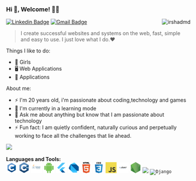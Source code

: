 ### Hi 👋, Welcome! 👨‍💻 
<img align="right" src="https://komarev.com/ghpvc/?username=irshadmd&label=Profile Views&color=blue&style=plastic" alt="irshadmd" /> 

[![Linkedin Badge](https://img.shields.io/badge/-Mohd%20Arif-6633cc?style=flat-square&logo=Linkedin&logoColor=white&link=https://www.linkedin.com/in/mohdarif8299/)](https://www.linkedin.com/in/mohdarif8299/) 
[![Gmail Badge](https://img.shields.io/badge/mohdarif8299@gmail.com-D02B07?style=flat-square&logo=Gmail&logoColor=white&link=mailto:mohdarif8299@gmail.com)](mailto:mohdarif8299@gmail.com)


> I create successful websites and systems on the web, fast, simple and easy to use. I just love what I do.❤️

Things I like to do:
- 🎨 Girls
- 🖥 Web Applications
- 📱 Applications

About me:
- ⚡ I'm 20 years old, i'm passionate about coding,technology and games
- 🌱 I'm currently in a learning mode
- 💬 Ask me about anything but know that I am passionate about technology
- ⚡ Fun fact: I am quietly confident, naturally curious and perpetually working to face all the challenges that lie ahead.

<img  src="https://github-readme-streak-stats.herokuapp.com/?user=irshadmd&theme=white"  >

**Languages and Tools:**  
<code><img height="30" src="https://raw.githubusercontent.com/github/explore/80688e429a7d4ef2fca1e82350fe8e3517d3494d/topics/c/c.png"></code>
<code><img height="30" src="https://raw.githubusercontent.com/github/explore/80688e429a7d4ef2fca1e82350fe8e3517d3494d/topics/cpp/cpp.png"></code>
<code><img height="30" src="https://raw.githubusercontent.com/github/explore/80688e429a7d4ef2fca1e82350fe8e3517d3494d/topics/java/java.png"></code>
<code><img height="30" src="https://raw.githubusercontent.com/github/explore/80688e429a7d4ef2fca1e82350fe8e3517d3494d/topics/android/android.png"></code>
<code><img height="30" src="https://raw.githubusercontent.com/github/explore/80688e429a7d4ef2fca1e82350fe8e3517d3494d/topics/flutter/flutter.png"></code>
<code><img height="30" src="https://raw.githubusercontent.com/github/explore/80688e429a7d4ef2fca1e82350fe8e3517d3494d/topics/dart/dart.png"></code>
<code><img height="30" src="https://raw.githubusercontent.com/github/explore/80688e429a7d4ef2fca1e82350fe8e3517d3494d/topics/html/html.png"></code>
<code><img height="30" src="https://raw.githubusercontent.com/github/explore/80688e429a7d4ef2fca1e82350fe8e3517d3494d/topics/css/css.png"></code>
<code><img height="30" src="https://raw.githubusercontent.com/github/explore/80688e429a7d4ef2fca1e82350fe8e3517d3494d/topics/javascript/javascript.png"></code>
<code><img height="30" src="https://raw.githubusercontent.com/github/explore/80688e429a7d4ef2fca1e82350fe8e3517d3494d/topics/jquery/jquery.png"></code>
<code><img height="30" src="https://raw.githubusercontent.com/github/explore/80688e429a7d4ef2fca1e82350fe8e3517d3494d/topics/nodejs/nodejs.png"></code>
<code><img height="30" src="https://upload.wikimedia.org/wikipedia/commons/thumb/a/a7/React-icon.svg/320px-React-icon.svg.png"></code>
<code><img height="30" src="https://avatars3.githubusercontent.com/u/27804?s=200&v=4" alt="Django"></code>  

